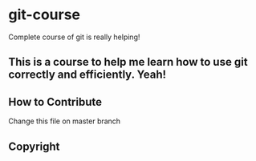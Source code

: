 # git-course
Complete course of git is really helping!
## This is a course to help me learn how to use git correctly and efficiently. Yeah!


## How to Contribute
Change this file on master branch

## Copyright
